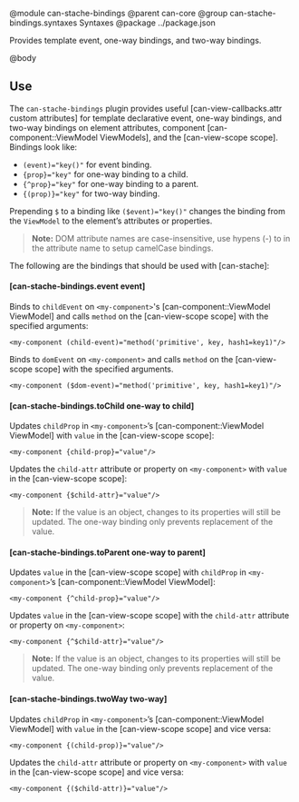 @module can-stache-bindings
@parent can-core
@group can-stache-bindings.syntaxes Syntaxes
@package ../package.json

Provides template event, one-way bindings, and two-way bindings.

@body

## Use

The `can-stache-bindings` plugin provides useful [can-view-callbacks.attr custom attributes] for template declarative event, one-way bindings, and two-way
bindings on element attributes, component [can-component::ViewModel ViewModels], and the [can-view-scope scope]. Bindings look like:


- `(event)="key()"` for event binding.
- `{prop}="key"` for one-way binding to a child.
- `{^prop}="key"` for one-way binding to a parent.
- `{(prop)}="key"` for two-way binding.

Prepending `$` to a binding like `($event)="key()"` changes the binding from the `ViewModel` to the element’s attributes or properties.

> __Note:__ DOM attribute names are case-insensitive, use hypens (-) to in the attribute name to setup camelCase bindings.

The following are the bindings that should be used with [can-stache]:

#### [can-stache-bindings.event event]

Binds to `childEvent` on `<my-component>`'s [can-component::ViewModel ViewModel] and calls
`method` on the [can-view-scope scope] with the specified arguments:

```
<my-component (child-event)="method('primitive', key, hash1=key1)"/>
```

Binds to `domEvent` on `<my-component>` and calls
`method` on the [can-view-scope scope] with the specified arguments.

```
<my-component ($dom-event)="method('primitive', key, hash1=key1)"/>
```

#### [can-stache-bindings.toChild one-way to child]

Updates `childProp` in `<my-component>`’s [can-component::ViewModel ViewModel] with `value` in the [can-view-scope scope]:

```
<my-component {child-prop}="value"/>
```

Updates the `child-attr` attribute or property on `<my-component>` with `value`
in the [can-view-scope scope]:

```
<my-component {$child-attr}="value"/>
```

> __Note:__ If the value is an object, changes to its properties will still be updated. The one-way binding only prevents replacement of the value.

#### [can-stache-bindings.toParent one-way to parent]

Updates `value` in the [can-view-scope scope]  with `childProp`
in `<my-component>`’s [can-component::ViewModel ViewModel]:

```
<my-component {^child-prop}="value"/>
```

Updates `value`
in the [can-view-scope scope] with the `child-attr` attribute or property on `<my-component>`:

```
<my-component {^$child-attr}="value"/>
```

> __Note:__ If the value is an object, changes to its properties will still be updated. The one-way binding only prevents replacement of the value.

#### [can-stache-bindings.twoWay two-way]

Updates `childProp` in `<my-component>`’s [can-component::ViewModel ViewModel] with `value` in the [can-view-scope scope] and vice versa:

```
<my-component {(child-prop)}="value"/>
```

Updates the `child-attr` attribute or property on `<my-component>` with `value`
in the [can-view-scope scope] and vice versa:

```
<my-component {($child-attr)}="value"/>
```
